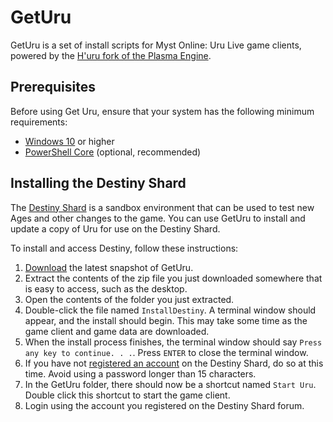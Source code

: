 # GetUru
GetUru is a set of install scripts for Myst Online: Uru Live game clients, powered by the [H'uru fork of the Plasma Engine](https://github.com/H-uru/Plasma).

## Prerequisites
Before using Get Uru, ensure that your system has the following minimum requirements:
* [Windows 10](https://www.microsoft.com/en-us/software-download/windows10) or higher
* [PowerShell Core](https://github.com/PowerShell/PowerShell) (optional, recommended)

## Installing the Destiny Shard
The [Destiny Shard](https://destiny.mystler.eu/viewtopic.php?f=4&t=2) is a sandbox environment that can be used to test new Ages and other changes to the game. You can use GetUru to install and update a copy of Uru for use on the Destiny Shard.

To install and access Destiny, follow these instructions:
1. [Download](https://github.com/Hoikas/GetUru/archive/refs/heads/master.zip) the latest snapshot of GetUru.
2. Extract the contents of the zip file you just downloaded somewhere that is easy to access, such as the desktop.
3. Open the contents of the folder you just extracted.
4. Double-click the file named `InstallDestiny`. A terminal window should appear, and the install should begin. This may take some time as the game client and game data are downloaded.
5. When the install process finishes, the terminal window should say `Press any key to continue. . .`. Press `ENTER` to close the terminal window.
6. If you have not [registered an account](https://destiny.mystler.eu/ucp.php?mode=register) on the Destiny Shard, do so at this time. Avoid using a password longer than 15 characters.
7. In the GetUru folder, there should now be a shortcut named `Start Uru`. Double click this shortcut to start the game client.
8. Login using the account you registered on the Destiny Shard forum.
